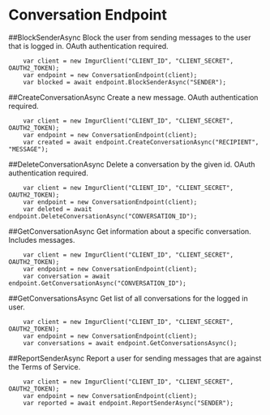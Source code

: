# Conversation Endpoint

##BlockSenderAsync
Block the user from sending messages to the user that is logged in. OAuth authentication required.

		var client = new ImgurClient("CLIENT_ID", "CLIENT_SECRET", OAUTH2_TOKEN);
		var endpoint = new ConversationEndpoint(client);
		var blocked = await endpoint.BlockSenderAsync("SENDER");
			
##CreateConversationAsync
Create a new message. OAuth authentication required.

		var client = new ImgurClient("CLIENT_ID", "CLIENT_SECRET", OAUTH2_TOKEN);
		var endpoint = new ConversationEndpoint(client);
		var created = await endpoint.CreateConversationAsync("RECIPIENT", "MESSAGE");

##DeleteConversationAsync
Delete a conversation by the given id. OAuth authentication required.

		var client = new ImgurClient("CLIENT_ID", "CLIENT_SECRET", OAUTH2_TOKEN);
		var endpoint = new ConversationEndpoint(client);
		var deleted = await endpoint.DeleteConversationAsync("CONVERSATION_ID");

##GetConversationAsync
Get information about a specific conversation. Includes messages.

		var client = new ImgurClient("CLIENT_ID", "CLIENT_SECRET", OAUTH2_TOKEN);
		var endpoint = new ConversationEndpoint(client);
		var conversation = await endpoint.GetConversationAsync("CONVERSATION_ID");

##GetConversationsAsync
Get list of all conversations for the logged in user.

		var client = new ImgurClient("CLIENT_ID", "CLIENT_SECRET", OAUTH2_TOKEN);
		var endpoint = new ConversationEndpoint(client);
		var conversations = await endpoint.GetConversationsAsync();

##ReportSenderAsync
Report a user for sending messages that are against the Terms of Service.

		var client = new ImgurClient("CLIENT_ID", "CLIENT_SECRET", OAUTH2_TOKEN);
		var endpoint = new ConversationEndpoint(client);
		var reported = await endpoint.ReportSenderAsync("SENDER");
